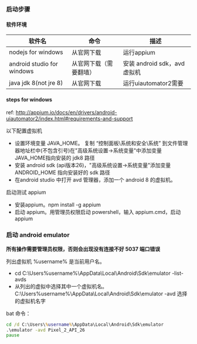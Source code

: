 ### 启动步骤 

#### 软件环境
软件名 | 命令 | 描述 
--- | --- |---
nodejs for windows| 从官网下载|运行appium
android studio for windows | 从官网下载（需要翻墙） | 安装 android sdk，avd 虚拟机
java jdk 8(not jre 8) | 从官网下载 | 运行uiautomator2需要

#### steps for windows
ref: http://appium.io/docs/en/drivers/android-uiautomator2/index.html#requirements-and-support

以下配置虚拟机
- 设置环境变量 JAVA_HOME。 复制 “控制面板\系统和安全\系统” 到文件管理器地址栏中(不包含引号)在"高级系统设置->系统变量"中添加变量JAVA_HOME指向安装的 jdk8 路径
- 安装 android sdk (api版本26)，"高级系统设置->系统变量"添加变量 ANDROID_HOME 指向安装好的 sdk 路径
- 在android studio 中打开 avd 管理器，添加一个 android 8 的虚拟机。

启动测试 appium
- 安装appium。npm install -g appium
- 启动 appium。用管理员权限启动 powershell，输入 appium.cmd，启动appium

### 启动 android emulator

**所有操作需要管理员权限，否则会出现没有连接不好 5037 端口错误**

列出虚拟机 %username% 是当前用户名。
- cd C:\Users\%username%\AppData\Local\Android\Sdk\emulator -list-avds
- 从列出的虚拟中选择其中一个虚拟机名。C:\Users\%username%\AppData\Local\Android\Sdk\emulator -avd 选择的虚拟机名字

bat 命令：
```cmd
cd /d C:\Users\%username%\AppData\Local\Android\Sdk\emulator 
.\emulator -avd Pixel_2_API_26
pause

```